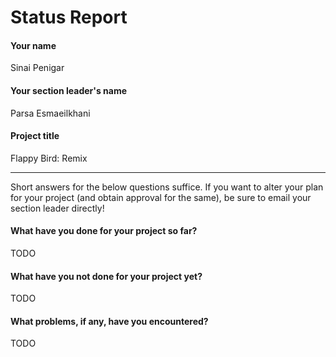 # Status Report

#### Your name

Sinai Penigar

#### Your section leader's name

Parsa Esmaeilkhani

#### Project title

Flappy Bird: Remix

***

Short answers for the below questions suffice. If you want to alter your plan for your project (and obtain approval for the same), be sure to email your section leader directly!

#### What have you done for your project so far?

TODO

#### What have you not done for your project yet?

TODO

#### What problems, if any, have you encountered?

TODO
